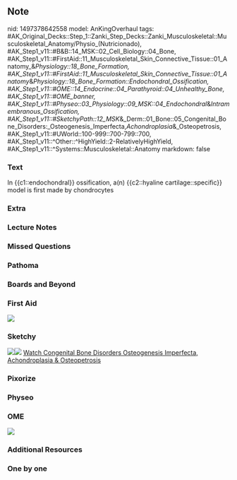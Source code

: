 ## Note
nid: 1497378642558
model: AnKingOverhaul
tags: #AK_Original_Decks::Step_1::Zanki_Step_Decks::Zanki_Musculoskeletal::Musculoskeletal_Anatomy/Physio_(Nutricionado), #AK_Step1_v11::#B&B::14_MSK::02_Cell_Biology::04_Bone, #AK_Step1_v11::#FirstAid::11_Musculoskeletal_Skin_Connective_Tissue::01_Anatomy_&_Physiology::18_Bone_Formation, #AK_Step1_v11::#FirstAid::11_Musculoskeletal_Skin_Connective_Tissue::01_Anatomy_&_Physiology::18_Bone_Formation::Endochondral_Ossification, #AK_Step1_v11::#OME::14_Endocrine::04_Parathyroid::04_Unhealthy_Bone, #AK_Step1_v11::#OME_banner, #AK_Step1_v11::#Physeo::03_Physiology::09_MSK::04_Endochondral_&_Intramembranous_Ossification, #AK_Step1_v11::#SketchyPath::12_MSK_&_Derm::01_Bone::05_Congenital_Bone_Disorders:_Osteogenesis_Imperfecta,_Achondroplasia_&_Osteopetrosis, #AK_Step1_v11::#UWorld::100-999::700-799::700, #AK_Step1_v11::^Other::^HighYield::2-RelativelyHighYield, #AK_Step1_v11::^Systems::Musculoskeletal::Anatomy
markdown: false

### Text
In {{c1::endochondral}} ossification, a(n) {{c2::hyaline cartilage::specific}} model is first made by chondrocytes

### Extra


### Lecture Notes


### Missed Questions


### Pathoma


### Boards and Beyond


### First Aid
<img src="paste-de7de272bb30f5d9ded844b6113a885bfe3dc0e8.jpg">

### Sketchy
<img src=
"achondroplasia%20endochondral%20ossification_1566160514431.jpg"><img src="Zoverall%20picture%20(95)_1566160514431.JPG">
<a href=
"https://dashboard.sketchy.com/study/medical/courses/medical-pathophysiology/units/medical-pathophysiology-musculoskeletal-derm/videos/medical-pathophysiology-musculoskeletal-and-derm-bone-congenital-bone-disorders-osteogenesis-imperfecta-achondroplasia-and-osteopetrosis?utm_source=anki&utm_medium=partnership&utm_campaign=february_update&utm_content=medical">
Watch Congenital Bone Disorders Osteogenesis Imperfecta,
Achondroplasia & Osteopetrosis</a>

### Pixorize


### Physeo


### OME
<div class="ome-widget">
  <a href="https://onlinemeded.org?ref=anki"><img src=
  "_OME_AnkiFlashcards_General_4.png"></a>
</div>

### Additional Resources


### One by one

